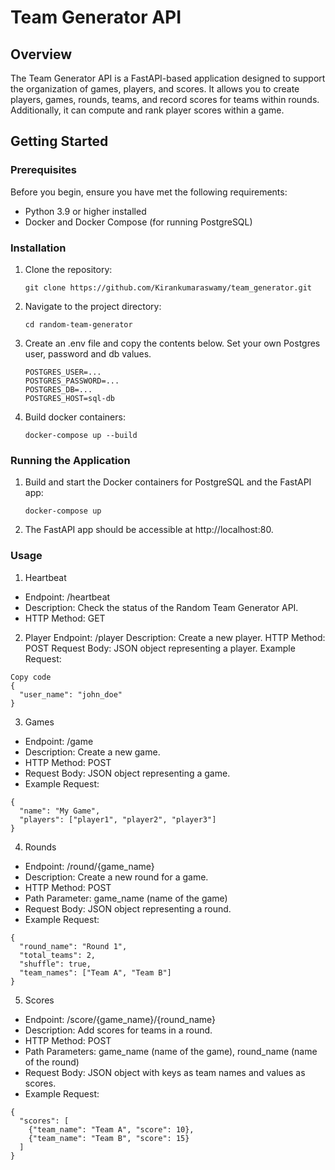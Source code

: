 # Team Generator API

## Overview

The Team Generator API is a FastAPI-based application designed to support the organization of games, players, and scores. It allows you to create players, games, rounds, teams, and record scores for teams within rounds. Additionally, it can compute and rank player scores within a game.

## Getting Started
### Prerequisites

Before you begin, ensure you have met the following requirements:

- Python 3.9 or higher installed
- Docker and Docker Compose (for running PostgreSQL)

### Installation

1. Clone the repository:

   ```
   git clone https://github.com/Kirankumaraswamy/team_generator.git
   ```
   
2. Navigate to the project directory:
   ```
   cd random-team-generator
   ```
3. Create an .env file and copy the contents below. Set your own Postgres user, password and db values.
   ```
   POSTGRES_USER=...
   POSTGRES_PASSWORD=...
   POSTGRES_DB=...
   POSTGRES_HOST=sql-db
   ```
4. Build docker containers:
   ```
   docker-compose up --build
   ```
   
### Running the Application
1. Build and start the Docker containers for PostgreSQL and the FastAPI app:
   ```
   docker-compose up
   ```
2. The FastAPI app should be accessible at http://localhost:80.

### Usage
1. Heartbeat
* Endpoint: /heartbeat
* Description: Check the status of the Random Team Generator API.
* HTTP Method: GET

2. Player
Endpoint: /player
Description: Create a new player.
HTTP Method: POST
Request Body: JSON object representing a player.
Example Request:

```
Copy code
{
  "user_name": "john_doe"
}
```

3. Games
* Endpoint: /game
* Description: Create a new game.
* HTTP Method: POST
* Request Body: JSON object representing a game.
* Example Request:

```
{
  "name": "My Game",
  "players": ["player1", "player2", "player3"]
}
```

4. Rounds
* Endpoint: /round/{game_name}
* Description: Create a new round for a game.
* HTTP Method: POST
* Path Parameter: game_name (name of the game)
* Request Body: JSON object representing a round.
* Example Request:

```
{
  "round_name": "Round 1",
  "total_teams": 2,
  "shuffle": true,
  "team_names": ["Team A", "Team B"]
}
```

5. Scores
* Endpoint: /score/{game_name}/{round_name}
* Description: Add scores for teams in a round.
* HTTP Method: POST
* Path Parameters: game_name (name of the game), round_name (name of the round)
* Request Body: JSON object with keys as team names and values as scores.
* Example Request:

```
{
  "scores": [
    {"team_name": "Team A", "score": 10},
    {"team_name": "Team B", "score": 15}
  ]
}
```
